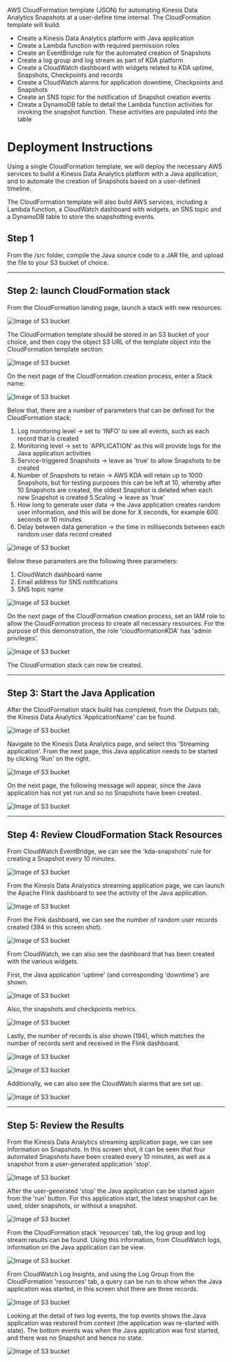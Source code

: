 AWS CloudFormation template (JSON) for automating Kinesis Data Analytics Snapshots at a user-define time internal.
The CloudFormation template will build:

- Create a Kinesis Data Analytics platform with Java application
- Create a Lambda function with required permission roles
- Create an EventBridge rule for the automated creation of Snapshots
- Create a log group and log stream as part of KDA platform
- Create a CloudWatch dashboard with widgets related to KDA uptime, Snapshots, Checkpoints and records
- Create a CloudWatch alarms for application downtime, Checkpoints and Snapshots
- Create an SNS topic for the notification of Snapshot creation events
- Create a DynamoDB table to detail the Lambda function activities for invoking the snapshot function. These activities are populated into the table

# Deployment Instructions

Using a single CloudFormation template, we will deploy the necessary AWS services to build a Kinesis Data Analytics platform with a Java application, and to automate the creation of Snapshots based on a user-defined timeline.

The CloudFormation template will also build AWS services, including a Lambda function, a CloudWatch dashboard with widgets, an SNS topic and a DynamoDB table to store the snapshotting events.

## Step 1

From the /src folder, compile the Java source code to a JAR file, and upload the file to your S3 bucket of choice.

------------------------------------------------------------------------------------------------------------------


## Step 2: launch CloudFormation stack

From the CloudFormation landing page, launch a stack with new resources:


![Image of S3 bucket](https://github.com/riskfocus/rfs-kda-snapshot/blob/master/Images/100.png)


The CloudFormation template should be stored in an S3 bucket of your choice, and then copy the object S3 URL of the template object into the CloudFormation template section:


![Image of S3 bucket](https://github.com/riskfocus/rfs-kda-snapshot/blob/master/Images/14.png)


On the next page of the CloudFormation creation process, enter a Stack name:


![Image of S3 bucket](https://github.com/riskfocus/rfs-kda-snapshot/blob/master/Images/1.png)


Below that, there are a number of parameters that can be defined for the CloudFormation stack:

  1. Log monitoring level → set to 'INFO' to see all events, such as each record that is created
  2. Monitoring level → set to 'APPLICATION' as this will provide logs for the Java application activities
  3. Service-triggered Snapshots → leave as 'true' to allow Snapshots to be created
  4. Number of Snapshots to retain → AWS KDA will retain up to 1000 Snapshots, but for testing purposes this can be left at 10, whereby after 10 Snapshots are created, the oldest Snapshot is deleted when each new Snapshot is created
  5.Scaling → leave as 'true'
  6. How long to generate user data → the Java application creates random user information, and this will be done for X seconds, for example 600 seconds or 10 minutes
  7. Delay between data generation → the time in milliseconds between each random user data record created


![Image of S3 bucket](https://github.com/riskfocus/rfs-kda-snapshot/blob/master/Images/2.png)


Below these parameters are the following three parameters:

  1. CloudWatch dashboard name
  2. Email address for SNS notifications
  3. SNS topic name


![Image of S3 bucket](https://github.com/riskfocus/rfs-kda-snapshot/blob/master/Images/3.png)


On the next page of the CloudFormation creation process, set an IAM role to allow the CloudFormation process to create all necessary resources.
For the purpose of this demonstration, the role 'cloudformationKDA' has 'admin privileges'.


![Image of S3 bucket](https://github.com/riskfocus/rfs-kda-snapshot/blob/master/Images/4.png)


The CloudFormation stack can now be created.

--------------------------------------------


## Step 3: Start the Java Application

After the CloudFormation stack build has completed, from the Outputs tab, the Kinesis Data Analytics 'ApplicationName' can be found.


![Image of S3 bucket](https://github.com/riskfocus/rfs-kda-snapshot/blob/master/Images/16.png)


Navigate to the Kinesis Data Analytics page, and select this 'Streaming application'. From the next page, this Java application needs to be started by clicking 'Run' on the right.


![Image of S3 bucket](https://github.com/riskfocus/rfs-kda-snapshot/blob/master/Images/103.png)


On the next page, the following message will appear, since the Java application has not yet run and so no Snapshots have been created.


![Image of S3 bucket](https://github.com/riskfocus/rfs-kda-snapshot/blob/master/Images/5.png)

---------------------------------------------------------------------------------------------


## Step 4: Review CloudFormation Stack Resources

From CloudWatch EventBridge, we can see the 'kda-snapshots' rule for creating a Snapshot every 10 minutes.


![Image of S3 bucket](https://github.com/riskfocus/rfs-kda-snapshot/blob/master/Images/7.png)


From the Kinesis Data Analystics streaming application page, we can launch the Apache Flink dashboard to see the activity of the Java application.


![Image of S3 bucket](https://github.com/riskfocus/rfs-kda-snapshot/blob/master/Images/102.png)



From the Fink dashboard, we can see the number of random user records created (394 in this screen shot).


![Image of S3 bucket](https://github.com/riskfocus/rfs-kda-snapshot/blob/master/Images/106.png)


From CloudWatch, we can also see the dashboard that has been created with the various widgets.

First, the Java application 'uptime' (and corresponding 'downtime') are shown.


![Image of S3 bucket](https://github.com/riskfocus/rfs-kda-snapshot/blob/master/Images/19.png)


Also, the snapshots and checkpoints metrics.


![Image of S3 bucket](https://github.com/riskfocus/rfs-kda-snapshot/blob/master/Images/20.png)


Lastly, the number of records is also shown (194), which matches the number of records sent and received in the Flink dashboard.


![Image of S3 bucket](https://github.com/riskfocus/rfs-kda-snapshot/blob/master/Images/21.png)


![Image of S3 bucket](https://github.com/riskfocus/rfs-kda-snapshot/blob/master/Images/106.png)


Additionally, we can also see the CloudWatch alarms that are set up.


![Image of S3 bucket](https://github.com/riskfocus/rfs-kda-snapshot/blob/master/Images/8.png)


---------------------------------------------------------------------------------------------


## Step 5: Review the Results


From the Kinesis Data Analytics streaming application page, we can see information on Snapshots. In this screen shot, it can be seen that four automated Snapshots have been created every 10 minutes, as well as a snapshot from a user-generated application 'stop'.


![Image of S3 bucket](https://github.com/riskfocus/rfs-kda-snapshot/blob/master/Images/10.png)


After the user-generated 'stop' the Java application can be started again from the 'run' button. For this application start, the latest snapshot can be used, older snapshots, or without a snapshot.


![Image of S3 bucket](https://github.com/riskfocus/rfs-kda-snapshot/blob/master/Images/11.png)


From the CloudFormation stack 'resources' tab, the log group and log stream results can be found. Using this information, from CloudWatch logs, information on the Java application can be view.


![Image of S3 bucket](https://github.com/riskfocus/rfs-kda-snapshot/blob/master/Images/18.png)


From CloudWatch Log Insights, and using the Log Group from the CloudFormation 'resources' tab, a query can be run to show when the Java application was started, in this screen shot there are three records.


![Image of S3 bucket](https://github.com/riskfocus/rfs-kda-snapshot/blob/master/Images/12a.png)


Looking at the detail of two log events, the top events shows the Java application was restored from context (the application was re-started with state). The bottom events was when the Java application was first started, and there was no Snapshot and hence no state.


![Image of S3 bucket](https://github.com/riskfocus/rfs-kda-snapshot/blob/master/Images/104.png)


